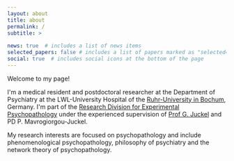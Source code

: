 ```yaml
---
layout: about
title: about
permalink: /
subtitle: >
    
news: true  # includes a list of news items
selected_papers: false # includes a list of papers marked as "selected={true}"
social: true  # includes social icons at the bottom of the page
---
```


<p>Welcome to my page!</p> <p>I'm a medical resident and postdoctoral researcher at the 
Department of Psychiatry at the LWL-University Hospital of the <a href="https://www.ruhr-uni-bochum.de/en">Ruhr-University in Bochum</a>, Germany. I'm part of the <a href="https://psychiatrie.lwl-uk-bochum.de/forschung-und-lehre/forschung/forschungsbereiche/Experimentelle_Psychopathologie">Research Division for Experimental Psychopathology</a> under the experienced supervision of <a href="https://de.wikipedia.org/wiki/Georg_Juckel">Prof G. Juckel</a> and PD P. Mavrogiorgou-Juckel.</p>
<p>My research interests are focused on psychopathology and include phenomenological psychopathology, philosophy of psychiatry and the network theory of psychopathology.</p>

